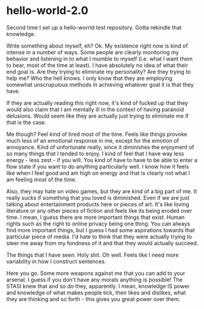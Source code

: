 # hello-world-2.0
Second time I set up a hello-worrld test repository. Gotta rekindle that knowledge.

Write something about myself, eh? Ok. My existence right now is kind of intense in a number of ways. Some people are clearly monitoring my behavior and listening in to what I mumble to myself (i.e. what I want them to hear, most of the time at least). I have absolutely no idea of what their end goal is. Are they trying to eliminate my personality? Are they trying to help me? Who the hell knows. I only know that they are employing somewhat unscrupulous methods in achieving whatever goal it is that they have. 

If they are actually reading this right now, it's kind of fucked up that they would also claim that I am mentally ill in the context of having paranoid delusions. Would seem like they are actually just trying to eliminate me if that is the case.

Me though? Feel kind of tired most of the time. Feels like things provoke much less of an emotional response in me, except for the emotion of annoyance. Kind of unfortunate really, since it diminishes the enjoyment of so many things that I tended to enjoy. I kind of feel that I have way less energy - less zest - if you will. You kind of have to have to be able to enter a flow state if you want to do anything particularly well. I know how it feels like when I feel good and am high on energy and that is clearly not what I am feeling most of the time.

Also, they may hate on video games, but they are kind of a big part of me. It really sucks if something that you loved is diminished. Even if we are just talking about entertainment products here or pieces of art. It's like loving literature or any other pieces of fiction and feels like its being eroded over time. I mean, I guess there are more important things that exist. Human rights such as the right to online privacy being one thing. You can always find more important things, but I guess I had some aspirations towards that particular piece of media. I'd hate to think that they were actually trying to steer me away from my fondness of it and that they would actually succeed.

The things that I have seen. Holy shit. Oh well. Feels like I need more variability in how I construct sentences.

Here you go. Some more weapons against me that you can add to your arsenal. I guess if you don't have any morals anything is possible! The STASI knew that and so do they, apparently. I mean, knowledge IS power and knowledge of what makes people tick, their likes and dislikes, what they are thinking and so forth - this gives you great power over them. 
